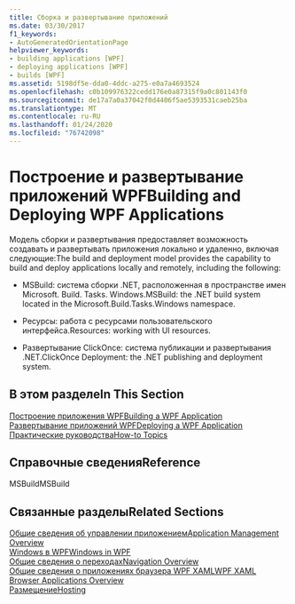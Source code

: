 ```yaml
---
title: Сборка и развертывание приложений
ms.date: 03/30/2017
f1_keywords:
- AutoGeneratedOrientationPage
helpviewer_keywords:
- building applications [WPF]
- deploying applications [WPF]
- builds [WPF]
ms.assetid: 5198df5e-dda0-4ddc-a275-e0a7a4693524
ms.openlocfilehash: c0b109976322cedd176e0a87315f9a0c801143f0
ms.sourcegitcommit: de17a7a0a37042f0d4406f5ae5393531caeb25ba
ms.translationtype: MT
ms.contentlocale: ru-RU
ms.lasthandoff: 01/24/2020
ms.locfileid: "76742098"
---
```

# <a name="building-and-deploying-wpf-applications"></a><span data-ttu-id="52721-102">Построение и развертывание приложений WPF</span><span class="sxs-lookup"><span data-stu-id="52721-102">Building and Deploying WPF Applications</span></span>
<span data-ttu-id="52721-103">Модель сборки и развертывания предоставляет возможность создавать и развертывать приложения локально и удаленно, включая следующие:</span><span class="sxs-lookup"><span data-stu-id="52721-103">The build and deployment model provides the capability to build and deploy applications locally and remotely, including the following:</span></span>  
  
- <span data-ttu-id="52721-104">MSBuild: система сборки .NET, расположенная в пространстве имен Microsoft. Build. Tasks. Windows.</span><span class="sxs-lookup"><span data-stu-id="52721-104">MSBuild: the .NET build system located in the Microsoft.Build.Tasks.Windows namespace.</span></span>  
  
- <span data-ttu-id="52721-105">Ресурсы: работа с ресурсами пользовательского интерфейса.</span><span class="sxs-lookup"><span data-stu-id="52721-105">Resources: working with UI resources.</span></span>  
  
- <span data-ttu-id="52721-106">Развертывание ClickOnce: система публикации и развертывания .NET.</span><span class="sxs-lookup"><span data-stu-id="52721-106">ClickOnce Deployment: the .NET publishing and deployment system.</span></span>  
  
## <a name="in-this-section"></a><span data-ttu-id="52721-107">В этом разделе</span><span class="sxs-lookup"><span data-stu-id="52721-107">In This Section</span></span>  
 [<span data-ttu-id="52721-108">Построение приложения WPF</span><span class="sxs-lookup"><span data-stu-id="52721-108">Building a WPF Application</span></span>](building-a-wpf-application-wpf.md)  
 [<span data-ttu-id="52721-109">Развертывание приложений WPF</span><span class="sxs-lookup"><span data-stu-id="52721-109">Deploying a WPF Application</span></span>](deploying-a-wpf-application-wpf.md)  
 [<span data-ttu-id="52721-110">Практические руководства</span><span class="sxs-lookup"><span data-stu-id="52721-110">How-to Topics</span></span>](build-and-deploy-how-to-topics.md)  
  
## <a name="reference"></a><span data-ttu-id="52721-111">Справочные сведения</span><span class="sxs-lookup"><span data-stu-id="52721-111">Reference</span></span>  
 <span data-ttu-id="52721-112">MSBuild</span><span class="sxs-lookup"><span data-stu-id="52721-112">MSBuild</span></span>  
  
## <a name="related-sections"></a><span data-ttu-id="52721-113">Связанные разделы</span><span class="sxs-lookup"><span data-stu-id="52721-113">Related Sections</span></span>  
 [<span data-ttu-id="52721-114">Общие сведения об управлении приложением</span><span class="sxs-lookup"><span data-stu-id="52721-114">Application Management Overview</span></span>](application-management-overview.md)  
  [<span data-ttu-id="52721-115">Windows в WPF</span><span class="sxs-lookup"><span data-stu-id="52721-115">Windows in WPF</span></span>](windows-in-wpf-applications.md)  
  [<span data-ttu-id="52721-116">Общие сведения о переходах</span><span class="sxs-lookup"><span data-stu-id="52721-116">Navigation Overview</span></span>](navigation-overview.md)  
  [<span data-ttu-id="52721-117">Общие сведения о приложениях браузера WPF XAML</span><span class="sxs-lookup"><span data-stu-id="52721-117">WPF XAML Browser Applications Overview</span></span>](wpf-xaml-browser-applications-overview.md)  
  [<span data-ttu-id="52721-118">Размещение</span><span class="sxs-lookup"><span data-stu-id="52721-118">Hosting</span></span>](hosting-wpf-applications.md)
